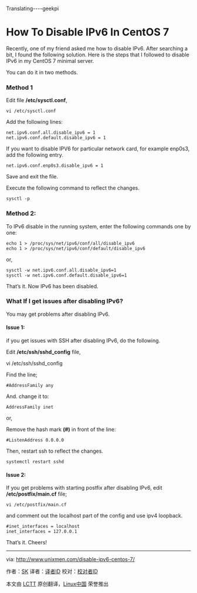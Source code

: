 Translating----geekpi

How To Disable IPv6 In CentOS 7
================================================================================
Recently, one of my friend asked me how to disable IPv6. After searching a bit, I found the following solution. Here is the steps that I followed to disable IPv6 in my CentOS 7 minimal server.

You can do it in two methods.

### Method 1 ###

Edit file **/etc/sysctl.conf**,

    vi /etc/sysctl.conf

Add the following lines:

    net.ipv6.conf.all.disable_ipv6 = 1
    net.ipv6.conf.default.disable_ipv6 = 1

If you want to disable IPV6 for particular network card, for example enp0s3, add the following entry.

    net.ipv6.conf.enp0s3.disable_ipv6 = 1

Save and exit the file.

Execute the following command to reflect the changes.

    sysctl -p

### Method 2: ###

To IPv6 disable in the running system, enter the following commands one by one:

    echo 1 > /proc/sys/net/ipv6/conf/all/disable_ipv6
    echo 1 > /proc/sys/net/ipv6/conf/default/disable_ipv6

or,

    sysctl -w net.ipv6.conf.all.disable_ipv6=1
    sysctl -w net.ipv6.conf.default.disable_ipv6=1

That’s it. Now IPv6 has been disabled.

### What If I get issues after disabling IPv6? ###

You may get problems after disabling IPv6.

#### Issue 1: ####

if you get issues with SSH after disabling IPv6, do the following.

Edit **/etc/ssh/sshd_config** file,

vi /etc/ssh/sshd_config

Find the line;

    #AddressFamily any

And. change it to:

    AddressFamily inet

or,

Remove the hash mark **(#)** in front of the line:

    #ListenAddress 0.0.0.0

Then, restart ssh to reflect the changes.

    systemctl restart sshd

#### Issue 2: ####

If you get problems with starting postfix after disabling IPv6, edit **/etc/postfix/main.cf** file;

    vi /etc/postfix/main.cf

and comment out the localhost part of the config and use ipv4 loopback.

    #inet_interfaces = localhost
    inet_interfaces = 127.0.0.1

That’s it. Cheers!

--------------------------------------------------------------------------------

via: http://www.unixmen.com/disable-ipv6-centos-7/

作者：[SK][a]
译者：[译者ID](https://github.com/译者ID)
校对：[校对者ID](https://github.com/校对者ID)

本文由 [LCTT](https://github.com/LCTT/TranslateProject) 原创翻译，[Linux中国](http://linux.cn/) 荣誉推出

[a]:http://www.unixmen.com/author/sk/